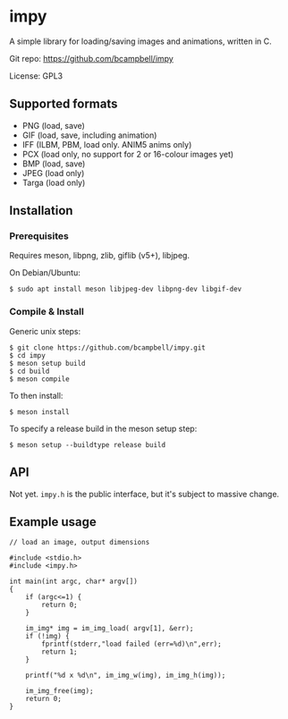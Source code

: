 # impy

A simple library for loading/saving images and animations, written in C.

Git repo: https://github.com/bcampbell/impy

License: GPL3

## Supported formats

* PNG (load, save)
* GIF (load, save, including animation)
* IFF (ILBM, PBM, load only. ANIM5 anims only)
* PCX (load only, no support for 2 or 16-colour images yet)
* BMP (load, save)
* JPEG (load only)
* Targa (load only)

## Installation

### Prerequisites

Requires meson, libpng, zlib, giflib (v5+), libjpeg.

On Debian/Ubuntu:

```
$ sudo apt install meson libjpeg-dev libpng-dev libgif-dev
```

### Compile & Install

Generic unix steps:

    $ git clone https://github.com/bcampbell/impy.git
    $ cd impy
    $ meson setup build
    $ cd build
    $ meson compile

To then install:

    $ meson install

To specify a release build in the meson setup step:

    $ meson setup --buildtype release build

## API

Not yet. `impy.h` is the public interface, but it's subject to massive change.

## Example usage

    // load an image, output dimensions

    #include <stdio.h>
    #include <impy.h>

    int main(int argc, char* argv[])
    {
        if (argc<=1) {
            return 0;
        }

        im_img* img = im_img_load( argv[1], &err);
        if (!img) {
            fprintf(stderr,"load failed (err=%d)\n",err);
            return 1;
        }

        printf("%d x %d\n", im_img_w(img), im_img_h(img));

        im_img_free(img);
        return 0;
    }


